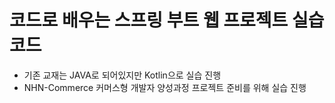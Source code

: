 # 코드로 배우는 스프링 부트 웹 프로젝트 실습 코드
- 기존 교재는 JAVA로 되어있지만 Kotlin으로 실습 진행
- NHN-Commerce 커머스형 개발자 양성과정 프로젝트 준비를 위해 실습 진행
